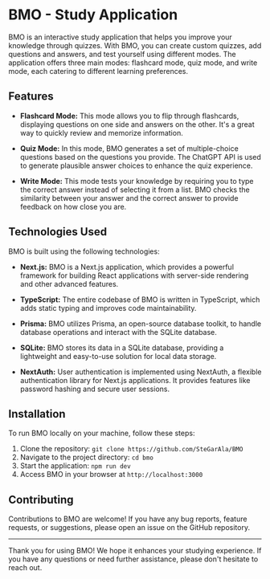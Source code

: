 # BMO - Study Application

BMO is an interactive study application that helps you improve your knowledge through quizzes. With BMO, you can create custom quizzes, add questions and answers, and test yourself using different modes. The application offers three main modes: flashcard mode, quiz mode, and write mode, each catering to different learning preferences.

## Features

- **Flashcard Mode:** This mode allows you to flip through flashcards, displaying questions on one side and answers on the other. It's a great way to quickly review and memorize information.

- **Quiz Mode:** In this mode, BMO generates a set of multiple-choice questions based on the questions you provide. The ChatGPT API is used to generate plausible answer choices to enhance the quiz experience.

- **Write Mode:** This mode tests your knowledge by requiring you to type the correct answer instead of selecting it from a list. BMO checks the similarity between your answer and the correct answer to provide feedback on how close you are.

## Technologies Used

BMO is built using the following technologies:

- **Next.js:** BMO is a Next.js application, which provides a powerful framework for building React applications with server-side rendering and other advanced features.

- **TypeScript:** The entire codebase of BMO is written in TypeScript, which adds static typing and improves code maintainability.

- **Prisma:** BMO utilizes Prisma, an open-source database toolkit, to handle database operations and interact with the SQLite database.

- **SQLite:** BMO stores its data in a SQLite database, providing a lightweight and easy-to-use solution for local data storage.

- **NextAuth:** User authentication is implemented using NextAuth, a flexible authentication library for Next.js applications. It provides features like password hashing and secure user sessions.

## Installation

To run BMO locally on your machine, follow these steps:

1. Clone the repository: `git clone https://github.com/SteGarAla/BMO`
2. Navigate to the project directory: `cd bmo`
3. Start the application: `npm run dev`
6. Access BMO in your browser at `http://localhost:3000`

## Contributing

Contributions to BMO are welcome! If you have any bug reports, feature requests, or suggestions, please open an issue on the GitHub repository.

---

Thank you for using BMO! We hope it enhances your studying experience. If you have any questions or need further assistance, please don't hesitate to reach out.

